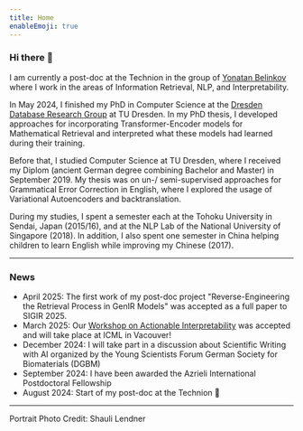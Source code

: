 ```yaml
---
title: Home
enableEmoji: true
---
```

### Hi there :wave:

I am currently a post-doc at the Technion in the group of [Yonatan Belinkov](https://belinkov.com) where I work in the areas of Information Retrieval, NLP, and Interpretability.

In May 2024, I finished my PhD in Computer Science at the [Dresden Database Research Group](https://tu-dresden.de/ing/informatik/sya/db) at TU Dresden. In my PhD thesis, I developed approaches for incorporating Transformer-Encoder models for Mathematical Retrieval and interpreted what these models had learned during their training.

Before that, I studied Computer Science at TU Dresden, where I received my Diplom (ancient German degree combining Bachelor and Master) in September 2019. My thesis was on un-/ semi-supervised approaches for Grammatical Error Correction in English, where I explored the usage of Variational Autoencoders and backtranslation.

During my studies, I spent a semester each at the Tohoku University in Sendai, Japan (2015/16), and at the NLP Lab of the National University of Singapore (2018). In addition, I also spent one semester in China helping children to learn English while improving my Chinese (2017).

---

### News

- April 2025: The first work of my post-doc project "Reverse-Engineering the Retrieval Process in GenIR Models" was accepted as a full paper to SIGIR 2025.
- March 2025: Our [Workshop on Actionable Interpretability](https://actionable-interpretability.github.io) was accepted and will take place at ICML in Vacouver!
- December 2024: I will take part in a discussion about Scientific Writing with AI organized by the Young Scientists Forum German Society for Biomaterials (DGBM)
- September 2024: I have been awarded the Azrieli International Postdoctoral Fellowship
- August 2024: Start of my post-doc at the Technion :tada:

---

Portrait Photo Credit: Shauli Lendner
